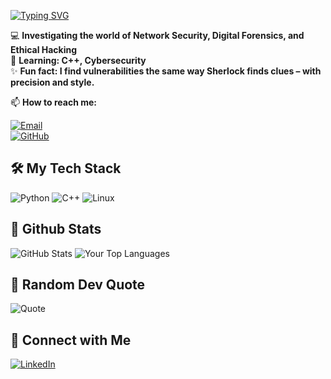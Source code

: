 [![Typing SVG](https://readme-typing-svg.herokuapp.com?font=Delius&pause=1000&width=435&lines=Hey+%F0%9F%91%8B%2C+I'm+Adan+Talat!;Cybersecurity+Enthusiast+%7C+Coder+%7C+CTF+Player)](https://git.io/typing-svg)

💻 **Investigating the world of Network Security, Digital Forensics, and Ethical Hacking**  
🌱 **Learning: C++, Cybersecurity**  
✨ **Fun fact: I find vulnerabilities the same way Sherlock finds clues – with precision and style.**

📫 **How to reach me:**  

[![Email](https://img.shields.io/badge/-Email-D14836?style=flat&logo=gmail&logoColor=white)](mailto:adantalat20@gmail.com)  
[![GitHub](https://img.shields.io/badge/-GitHub-181717?style=flat&logo=github)](https://github.com/AdanTalat)

## 🛠️ My Tech Stack
![Python](https://img.shields.io/badge/-Python-3776AB?style=flat&logo=python&logoColor=white)
![C++](https://img.shields.io/badge/-C++-00599C?style=flat&logo=c%2B%2B&logoColor=white)
![Linux](https://img.shields.io/badge/-Linux-FCC624?style=flat&logo=linux&logoColor=black)

## 🚀 Github Stats
![GitHub Stats](https://github-readme-stats.vercel.app/api?username=AdanTalat&show_icons=true&theme=algolia)
![Your Top Languages](https://github-readme-stats.vercel.app/api/top-langs/?username=AdanTalat&layout=compact&theme=algolia)

## 💬 Random Dev Quote
![Quote](https://quotes-github-readme.vercel.app/api?type=horizontal)

## 🚀 Connect with Me
[![LinkedIn](https://img.shields.io/badge/-LinkedIn-blue?style=flat&logo=linkedin)](https://www.linkedin.com/in/adan-talat-523203262/)

<!---
AdanTalat/AdanTalat is a ✨ special ✨ repository because its `README.md` (this file) appears on your GitHub profile.
You can click the Preview link to take a look at your changes.
--->
